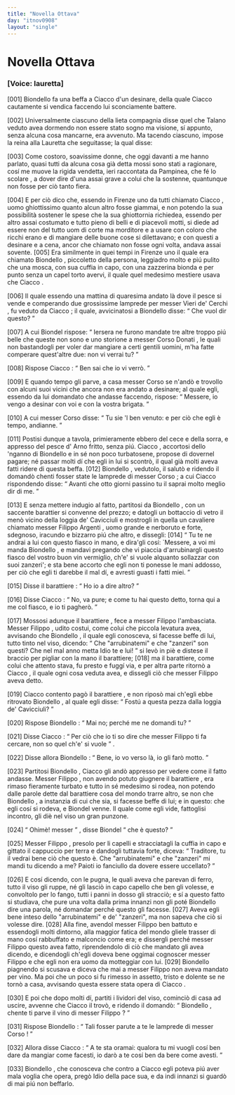 ```yaml
---
title: "Novella Ottava"
day: "itnov0908"
layout: "single"
---
```

<div id="nov0908" type="novella" who="lauretta">
 <h1>
  Novella Ottava
 </h1>
 <argument>
  <p>
   <h3>
    [Voice: lauretta]
   </h3>
  </p>
  <p>
   <a name="p09080001">
    [001]
   </a>
   <name persref="biondello" type="person">
    Biondello
   </name>
   fa una beffa a
   <name persref="ciacco" type="person">
    Ciacco
   </name>
   d'un desinare, della quale
   <name persref="ciacco" type="person">
    Ciacco
   </name>
   cautamente si vendica faccendo lui sconciamente battere.
  </p>
 </argument>
 <div3 type="commentary" who="author">
  <p>
   <a name="p09080002">
    [002]
   </a>
   Universalmente ciascuno della lieta compagnia disse quel che
   <name persref="talano" type="person">
    Talano
   </name>
   veduto avea dormendo non essere stato sogno ma visione, s&iacute; appunto, senza alcuna cosa mancarne, era avvenuto. Ma tacendo ciascuno, impose
   <name persref="emilia" type="person">
    la reina
   </name>
   alla
   <name persref="lauretta" type="person">
    Lauretta
   </name>
   che seguitasse; la qual disse:
  </p>
 </div3>
 <div3 type="commentary" who="lauretta">
  <p>
   <a name="p09080003">
    [003]
   </a>
   Come costoro, soavissime donne, che oggi davanti a me hanno parlato, quasi tutti da alcuna cosa gi&agrave; detta mossi sono stati a ragionare, cos&iacute; me muove la rigida vendetta, ieri raccontata da Pampinea, che f&eacute; lo
   <name persref="rinieri" type="person">
    scolare
   </name>
   , a dover dire d'una assai grave a colui che la sostenne, quantunque non fosse per ci&ograve; tanto fiera.
  </p>
 </div3>
 <p>
  <a name="p09080004">
   [004]
  </a>
  E per ci&ograve; dico che, essendo in
  <name placeref="firenze" type="place">
   Firenze
  </name>
  uno da tutti chiamato
  <name persref="ciacco" type="person">
   Ciacco
  </name>
  , uomo ghiottissimo quanto alcun altro fosse giammai, e non potendo la sua possibilit&agrave; sostener le spese che la sua ghiottornia richiedea, essendo per altro assai costumato e tutto pieno di belli e di piacevoli motti, si diede ad essere non del tutto uom di corte ma morditore e a usare con coloro che ricchi erano e di mangiare delle buone cose si dilettavano; e con questi a desinare e a cena, ancor che chiamato non fosse ogni volta, andava assai sovente.
  <a name="p09080005">
   [005]
  </a>
  Era similmente in quei tempi in
  <name placeref="firenze" type="place">
   Firenze
  </name>
  uno il quale era chiamato
  <name persref="biondello" type="person">
   Biondello
  </name>
  , piccoletto della persona, leggiadro molto e pi&uacute; pulito che una mosca, con sua cuffia in capo, con una zazzerina bionda e per punto senza un capel torto avervi, il quale quel medesimo mestiere usava che
  <name persref="ciacco" type="person">
   Ciacco
  </name>
  .
 </p>
 <p>
  <a name="p09080006">
   [006]
  </a>
  Il quale essendo una mattina di quaresima andato l&agrave; dove il pesce si vende e comperando due grossissime lamprede per
  <name persref="vieridecerchi" type="person">
   messer Vieri de' Cerchi
  </name>
  , fu veduto da
  <name persref="ciacco" type="person">
   Ciacco
  </name>
  ; il quale, avvicinatosi a
  <name persref="biondello" type="person">
   Biondello
  </name>
  disse:
  <q direct="unspecified" who="ciacco">
   Che vuol dir questo?
  </q>
 </p>
 <p>
  <a name="p09080007">
   [007]
  </a>
  A cui
  <name persref="biondello" type="person">
   Biondel
  </name>
  rispose:
  <q direct="unspecified" who="biondello">
   Iersera ne furono mandate tre altre troppo pi&uacute; belle che queste non sono e uno storione a
   <name persref="corsodonati" type="person">
    messer Corso Donati
   </name>
   , le quali non bastandogli per voler dar mangiare a certi gentili uomini, m'ha fatte comperare quest'altre due: non vi verrai tu?
  </q>
 </p>
 <p>
  <a name="p09080008">
   [008]
  </a>
  Rispose
  <name persref="ciacco" type="person">
   Ciacco
  </name>
  :
  <q direct="unspecified" who="ciacco">
   Ben sai che io vi verr&ograve;.
  </q>
 </p>
 <p>
  <a name="p09080009">
   [009]
  </a>
  E quando tempo gli parve, a casa
  <name persref="corsodonati" type="person">
   messer Corso
  </name>
  se n'and&ograve; e trovollo con alcuni suoi vicini che ancora non era andato a desinare; al quale egli, essendo da lui domandato che andasse faccendo, rispose:
  <q direct="unspecified" who="ciacco">
   Messere, io vengo a desinar con voi e con la vostra brigata.
  </q>
 </p>
 <p>
  <a name="p09080010">
   [010]
  </a>
  A cui
  <name persref="corsodonati" type="person">
   messer Corso
  </name>
  disse:
  <q direct="unspecified" who="corsodonati">
   Tu sie 'l ben venuto: e per ci&ograve; che egli &egrave; tempo, andianne.
  </q>
 </p>
 <p>
  <a name="p09080011">
   [011]
  </a>
  Postisi dunque a tavola, primieramente ebbero del cece e della sorra, e appresso del pesce d'
  <name placeref="arno" type="place">
   Arno
  </name>
  fritto, senza pi&uacute;.
  <name persref="ciacco" type="person">
   Ciacco
  </name>
  , accortosi dello 'nganno di
  <name persref="biondello" type="person">
   Biondello
  </name>
  e in s&eacute; non poco turbatosene, propose di dovernel pagare; n&eacute; passar molti d&iacute; che egli in lui si scontr&ograve;, il qual gi&agrave; molti aveva fatti ridere di questa beffa.
  <a name="p09080012">
   [012]
  </a>
  <name persref="biondello" type="person">
   Biondello
  </name>
  , vedutolo, il salut&ograve; e ridendo il domand&ograve; chenti fosser state le lamprede di
  <name persref="corsodonati" type="person">
   messer Corso
  </name>
  ; a cui
  <name persref="ciacco" type="person">
   Ciacco
  </name>
  rispondendo disse:
  <q direct="unspecified" who="ciacco">
   Avanti che otto giorni passino tu il saprai molto meglio dir di me.
  </q>
 </p>
 <p>
  <a name="p09080013">
   [013]
  </a>
  E senza mettere indugio al fatto, partitosi da
  <name persref="biondello" type="person">
   Biondello
  </name>
  , con un saccente
  <name persref="barattiere-0908" type="person">
   barattier
  </name>
  si convenne del prezzo; e datogli un bottaccio di vetro il men&ograve; vicino della
  <name placeref="loggiacavicciuli" type="place">
   loggia de' Cavicciuli
  </name>
  e mostrogli in quella un cavaliere chiamato
  <name persref="filippoargenti" type="person">
   messer Filippo Argenti
  </name>
  , uomo grande e nerboruto e forte, sdegnoso, iracundo e bizzarro pi&uacute; che altro, e dissegli:
  <a name="p09080014">
   [014]
  </a>
  <q direct="unspecified" who="ciacco">
   Tu te ne andrai a lui con questo fiasco in mano, e dira'gli cos&iacute;: `Messere, a voi mi manda
   <name persref="biondello" type="person">
    Biondello
   </name>
   , e mandavi pregando che vi piaccia d'arrubinargli questo fiasco del vostro buon vin vermiglio, ch'e' si vuole alquanto sollazzar con suoi zanzeri'; e sta bene accorto che egli non ti ponesse le mani addosso, per ci&ograve; che egli ti darebbe il mal d&iacute;, e avresti guasti i fatti miei.
  </q>
 </p>
 <p>
  <a name="p09080015">
   [015]
  </a>
  Disse il
  <name persref="barattiere-0908" type="person">
   barattiere
  </name>
  :
  <q direct="unspecified" who="barattiere-0908">
   Ho io a dire altro?
  </q>
 </p>
 <p>
  <a name="p09080016">
   [016]
  </a>
  Disse
  <name persref="ciacco" type="person">
   Ciacco
  </name>
  :
  <q direct="unspecified" who="ciacco">
   No, va pure; e come tu hai questo detto, torna qui a me col fiasco, e io ti pagher&ograve;.
  </q>
 </p>
 <p>
  <a name="p09080017">
   [017]
  </a>
  Mossosi adunque il
  <name persref="barattiere-0908" type="person">
   barattiere
  </name>
  , fece a
  <name persref="filippoargenti" type="person">
   messer Filippo
  </name>
  l'ambasciata.
  <name persref="filippoargenti" type="person">
   Messer Filippo
  </name>
  , udito costui, come colui che piccola levatura avea, avvisando che
  <name persref="biondello" type="person">
   Biondello
  </name>
  , il quale egli conosceva, si facesse beffe di lui, tutto tinto nel viso, dicendo:
  <q direct="unspecified" who="filippoargenti">
   Che "arrubinatemi" e che "zanzeri" son questi? Che nel mal anno metta Idio te e lui!
  </q>
  si lev&ograve; in pi&egrave; e distese il braccio per pigliar con la mano il barattiere;
  <a name="p09080018">
   [018]
  </a>
  ma il barattiere, come colui che attento stava, fu presto e fugg&iacute; via, e per altra parte ritorn&ograve; a
  <name persref="ciacco" type="person">
   Ciacco
  </name>
  , il quale ogni cosa veduta avea, e dissegli ci&ograve; che
  <name persref="filippoargenti" type="person">
   messer Filippo
  </name>
  aveva detto.
 </p>
 <p>
  <a name="p09080019">
   [019]
  </a>
  <name persref="ciacco" type="person">
   Ciacco
  </name>
  contento pag&ograve; il
  <name persref="barattiere-0908" type="person">
   barattiere
  </name>
  , e non ripos&ograve; mai ch'egli ebbe ritrovato
  <name persref="biondello" type="person">
   Biondello
  </name>
  , al quale egli disse:
  <q direct="unspecified" who="ciacco">
   Fost&uacute; a questa pezza dalla
   <name placeref="loggiacavicciuli" type="place">
    loggia de' Cavicciuli?
   </name>
  </q>
 </p>
 <p>
  <a name="p09080020">
   [020]
  </a>
  Rispose
  <name persref="biondello" type="person">
   Biondello
  </name>
  :
  <q direct="unspecified" who="biondello">
   Mai no; perch&eacute; me ne domandi tu?
  </q>
 </p>
 <p>
  <a name="p09080021">
   [021]
  </a>
  Disse
  <name persref="ciacco" type="person">
   Ciacco
  </name>
  :
  <q direct="unspecified" who="ciacco">
   Per ci&ograve; che io ti so dire che
   <name persref="filippoargenti" type="person">
    messer Filippo
   </name>
   ti fa cercare, non so quel ch'e' si vuole
  </q>
  .
 </p>
 <p>
  <a name="p09080022">
   [022]
  </a>
  Disse allora
  <name persref="biondello" type="person">
   Biondello
  </name>
  :
  <q direct="unspecified" who="biondello">
   Bene, io vo verso l&agrave;, io gli far&ograve; motto.
  </q>
 </p>
 <p>
  <a name="p09080023">
   [023]
  </a>
  Partitosi
  <name persref="biondello" type="person">
   Biondello
  </name>
  ,
  <name persref="ciacco" type="person">
   Ciacco
  </name>
  gli and&ograve; appresso per vedere come il fatto andasse.
  <name persref="filippoargenti" type="person">
   Messer Filippo
  </name>
  , non avendo potuto giugnere il
  <name persref="barattiere-0908" type="person">
   barattiere
  </name>
  , era rimaso fieramente turbato e tutto in s&eacute; medesimo si rodea, non potendo dalle parole dette dal barattiere cosa del mondo trarre altro, se non che
  <name persref="biondello" type="person">
   Biondello
  </name>
  , a instanzia di cui che sia, si facesse beffe di lui; e in questo: che egli cos&iacute; si rodeva, e
  <name persref="biondello" type="person">
   Biondel
  </name>
  venne. Il quale come egli vide, fattoglisi incontro, gli di&egrave; nel viso un gran punzone.
 </p>
 <p>
  <a name="p09080024">
   [024]
  </a>
  <q direct="unspecified" who="biondello">
   Ohim&egrave;! messer
  </q>
  , disse
  <name persref="biondello" type="person">
   Biondel
  </name>
  <q direct="unspecified">
   che &egrave; questo?
  </q>
 </p>
 <p>
  <a name="p09080025">
   [025]
  </a>
  <name persref="filippoargenti" type="person">
   Messer Filippo
  </name>
  , presolo per li capelli e stracciatagli la cuffia in capo e gittato il cappuccio per terra e dandogli tuttavia forte, diceva:
  <q direct="unspecified" who="filippoargenti">
   Traditore, tu il vedrai bene ci&ograve; che questo &egrave;. Che "arrubinatemi" e che "zanzeri" mi mandi tu dicendo a me? Paioti io fanciullo da dovere essere uccellato?
  </q>
 </p>
 <p>
  <a name="p09080026">
   [026]
  </a>
  E cos&iacute; dicendo, con le pugna, le quali aveva che parevan di ferro, tutto il viso gli ruppe, n&eacute; gli lasci&ograve; in capo capello che ben gli volesse, e convoltolo per lo fango, tutti i panni in dosso gli stracci&ograve;; e s&iacute; a questo fatto si studiava, che pure una volta dalla prima innanzi non gli pot&eacute;
  <name persref="biondello" type="person">
   Biondello
  </name>
  dire una parola, n&eacute; domandar perch&eacute; questo gli facesse.
  <a name="p09080027">
   [027]
  </a>
  Aveva egli bene inteso dello "arrubinatemi" e de' "zanzeri", ma non sapeva che ci&ograve; si volesse dire.
  <a name="p09080028">
   [028]
  </a>
  Alla fine, avendol
  <name persref="filippoargenti" type="person">
   messer Filippo
  </name>
  ben battuto e essendogli molti dintorno, alla maggior fatica del mondo gliele trasser di mano cos&iacute; rabbuffato e malconcio come era; e dissergli perch&eacute;
  <name persref="filippoargenti" type="person">
   messer Filippo
  </name>
  questo avea fatto, riprendendolo di ci&ograve; che mandato gli avea dicendo, e dicendogli ch'egli doveva bene oggimai cognoscer
  <name persref="filippoargenti" type="person">
   messer Filippo
  </name>
  e che egli non era uomo da motteggiar con lui.
  <a name="p09080029">
   [029]
  </a>
  <name persref="biondello" type="person">
   Biondello
  </name>
  piagnendo si scusava e diceva che mai a
  <name persref="filippoargenti" type="person">
   messer Filippo
  </name>
  non aveva mandato per vino. Ma poi che un poco si fu rimesso in assetto, tristo e dolente se ne torn&ograve; a casa, avvisando questa essere stata opera di
  <name persref="ciacco" type="person">
   Ciacco
  </name>
  .
 </p>
 <p>
  <a name="p09080030">
   [030]
  </a>
  E poi che dopo molti d&iacute;, partiti i lividori del viso, cominci&ograve; di casa ad uscire, avvenne che
  <name persref="ciacco" type="person">
   Ciacco
  </name>
  il trov&ograve;, e ridendo il domand&ograve;:
  <q direct="unspecified" who="ciacco">
   <name persref="biondello" type="person">
    Biondello
   </name>
   , chente ti parve il vino di
   <name persref="filippoargenti" type="person">
    messer Filippo
   </name>
   ?
  </q>
 </p>
 <p>
  <a name="p09080031">
   [031]
  </a>
  Rispose
  <name persref="biondello" type="person">
   Biondello
  </name>
  :
  <q direct="unspecified" who="biondello">
   Tali fosser parute a te le lamprede di
   <name persref="corsodonati" type="person">
    messer Corso
   </name>
   !
  </q>
 </p>
 <p>
  <a name="p09080032">
   [032]
  </a>
  Allora disse
  <name persref="ciacco" type="person">
   Ciacco
  </name>
  :
  <q direct="unspecified" who="ciacco">
   A te sta oramai: qualora tu mi vuogli cos&iacute; ben dare da mangiar come facesti, io dar&ograve; a te cos&iacute; ben da bere come avesti.
  </q>
 </p>
 <p>
  <a name="p09080033">
   [033]
  </a>
  <name persref="biondello" type="person">
   Biondello
  </name>
  , che conosceva che contro a
  <name persref="ciacco" type="person">
   Ciacco
  </name>
  egli poteva pi&uacute; aver mala voglia che opera, preg&ograve; Idio della pace sua, e da indi innanzi si guard&ograve; di mai pi&uacute; non beffarlo.
 </p>
</div>